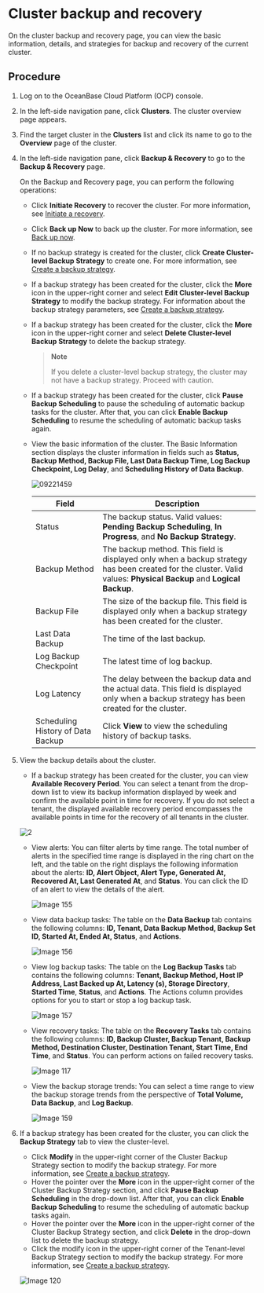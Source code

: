 # Cluster backup and recovery

On the cluster backup and recovery page, you can view the basic information, details, and strategies for backup and recovery of the current cluster.

## Procedure

1. Log on to the OceanBase Cloud Platform (OCP) console.

2. In the left-side navigation pane, click **Clusters**. The cluster overview page appears.

3. Find the target cluster in the **Clusters** list and click its name to go to the **Overview** page of the cluster.

4. In the left-side navigation pane, click **Backup & Recovery** to go to the **Backup & Recovery** page.

   On the Backup and Recovery page, you can perform the following operations:

   * Click **Initiate Recovery** to recover the cluster. For more information, see [Initiate a recovery](4.initiate-a-recovery-task.md).

   * Click **Back up Now** to back up the cluster. For more information, see [Back up now](3.back-up.md).

   * If no backup strategy is created for the cluster, click **Create Cluster-level Backup Strategy** to create one. For more information, see [Create a backup strategy](2.create-a-backup-strategy.md).

   * If a backup strategy has been created for the cluster, click the **More** icon in the upper-right corner and select **Edit Cluster-level Backup Strategy** to modify the backup strategy. For information about the backup strategy parameters, see [Create a backup strategy](2.create-a-backup-strategy.md).

   * If a backup strategy has been created for the cluster, click the **More** icon in the upper-right corner and select **Delete Cluster-level Backup Strategy** to delete the backup strategy.

      > **Note**
      >
      > If you delete a cluster-level backup strategy, the cluster may not have a backup strategy. Proceed with caution.

   * If a backup strategy has been created for the cluster, click **Pause Backup Scheduling** to pause the scheduling of automatic backup tasks for the cluster. After that, you can click **Enable Backup Scheduling** to resume the scheduling of automatic backup tasks again.

   * View the basic information of the cluster. The Basic Information section displays the cluster information in fields such as **Status, Backup Method, Backup File, Last Data Backup Time, Log Backup Checkpoint, Log Delay**, and **Scheduling History of Data Backup**.

      ![09221459](https://obbusiness-private.oss-cn-shanghai.aliyuncs.com/doc/img/ocp/%E5%A4%87%E4%BB%BD%E4%BF%A1%E6%81%AF2.png)

      | Field | Description |
      |------------|-----------------------------------------|
      | Status | The backup status. Valid values: **Pending Backup Scheduling**, **In Progress**, and **No Backup Strategy**.  |
      | Backup Method | The backup method. This field is displayed only when a backup strategy has been created for the cluster. Valid values: **Physical Backup** and **Logical Backup**.  |
      | Backup File | The size of the backup file. This field is displayed only when a backup strategy has been created for the cluster.  |
      | Last Data Backup | The time of the last backup.  |
      | Log Backup Checkpoint | The latest time of log backup.  |
      | Log Latency | The delay between the backup data and the actual data. This field is displayed only when a backup strategy has been created for the cluster.  |
      | Scheduling History of Data Backup | Click **View** to view the scheduling history of backup tasks.  |

5. View the backup details about the cluster.

   * If a backup strategy has been created for the cluster, you can view **Available Recovery Period**.
      You can select a tenant from the drop-down list to view its backup information displayed by week and confirm the available point in time for recovery. If you do not select a tenant, the displayed available recovery period encompasses the available points in time for the recovery of all tenants in the cluster.

   ![2](https://obbusiness-private.oss-cn-shanghai.aliyuncs.com/doc/img/ocp/401/%E9%9B%86%E7%BE%A4%E5%A4%87%E4%BB%BD%E8%B0%83%E5%BA%A6%E5%8F%AF%E6%81%A2%E5%A4%8D%E5%8C%BA%E9%97%B4.png)

   * View alerts: You can filter alerts by time range. The total number of alerts in the specified time range is displayed in the ring chart on the left, and the table on the right displays the following information about the alerts: **ID, Alert Object, Alert Type, Generated At, Recovered At, Last Generated At**, and **Status**. You can click the ID of an alert to view the details of the alert.

      ![Image 155](https://obbusiness-private.oss-cn-shanghai.aliyuncs.com/doc/img/ocp/401/%E9%9B%86%E7%BE%A4%E5%A4%87%E4%BB%BD%E8%B0%83%E5%BA%A6%E5%91%8A%E8%AD%A6.png)

   * View data backup tasks: The table on the **Data Backup** tab contains the following columns: **ID, Tenant, Data Backup Method, Backup Set ID, Started At, Ended At, Status**, and **Actions**.

      ![Image 156](https://obbusiness-private.oss-cn-shanghai.aliyuncs.com/doc/img/ocp/403-ce/%E6%9F%A5%E7%9C%8B%E6%97%A5%E5%BF%97%E5%A4%87%E4%BB%BD-1.png)

   * View log backup tasks: The table on the **Log Backup Tasks** tab contains the following columns: **Tenant, Backup Method, Host IP Address, Last Backed up At, Latency (s), Storage Directory**, **Started Time**, **Status**, and **Actions**. The Actions column provides options for you to start or stop a log backup task.

      ![Image 157](https://obbusiness-private.oss-cn-shanghai.aliyuncs.com/doc/img/ocp/%E6%97%A5%E5%BF%97%E5%A4%87%E4%BB%BD2.png)

   * View recovery tasks: The table on the **Recovery Tasks** tab contains the following columns: **ID, Backup Cluster, Backup Tenant, Backup Method, Destination Cluster, Destination Tenant, Start Time, End Time**, and **Status**. You can perform actions on failed recovery tasks.

      ![Image 117](https://obbusiness-private.oss-cn-shanghai.aliyuncs.com/doc/img/ocp/%E6%81%A2%E5%A4%8D%E4%BB%BB%E5%8A%A12.png)

   * View the backup storage trends: You can select a time range to view the backup storage trends from the perspective of **Total Volume, Data Backup**, and **Log Backup**.

      ![Image 159](https://obbusiness-private.oss-cn-shanghai.aliyuncs.com/doc/img/ocp/401/%E9%9B%86%E7%BE%A4%E5%A4%87%E4%BB%BD%E8%B0%83%E5%BA%A6-%E6%9B%B2%E7%BA%BF%E5%9B%BE.png)

6. If a backup strategy has been created for the cluster, you can click the **Backup Strategy** tab to view the cluster-level.

   * Click **Modify** in the upper-right corner of the Cluster Backup Strategy section to modify the backup strategy. For more information, see [Create a backup strategy](2.create-a-backup-strategy.md).
   * Hover the pointer over the **More** icon in the upper-right corner of the Cluster Backup Strategy section, and click **Pause Backup Scheduling** in the drop-down list. After that, you can click **Enable Backup Scheduling** to resume the scheduling of automatic backup tasks again.
   * Hover the pointer over the **More** icon in the upper-right corner of the Cluster Backup Strategy section, and click **Delete** in the drop-down list to delete the backup strategy.
   * Click the modify icon in the upper-right corner of the Tenant-level Backup Strategy section to modify the backup strategy. For more information, see [Create a backup strategy](2.create-a-backup-strategy.md).

   ![Image 120](https://obbusiness-private.oss-cn-shanghai.aliyuncs.com/doc/img/ocp/401/%E9%9B%86%E7%BE%A4%E5%A4%87%E4%BB%BD%E8%B0%83%E5%BA%A6-%E5%A4%87%E4%BB%BD%E7%AD%96%E7%95%A5.png)
